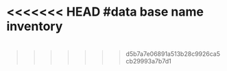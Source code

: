 <<<<<<< HEAD
#data base name inventory 
=======
# 
>>>>>>> d5b7a7e06891a513b28c9926ca5cb29993a7b7d1
